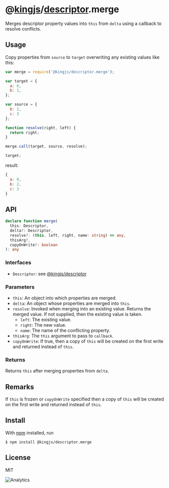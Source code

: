 # @[kingjs](https://www.npmjs.com/package/kingjs)/[descriptor](https://www.npmjs.com/package/@kingjs/descriptor).merge
Merges descriptor property values into `this` from `delta` using a callback to resolve conflicts.
## Usage
Copy properties from `source` to `target` overwriting any existing values like this:
```js
var merge = require('@kingjs/descriptor.merge');

var target = { 
  a: 0,
  b: 1, 
};

var source = { 
  b: 2,
  c: 3
};

function resolve(right, left) { 
  return right; 
}

merge.call(target, source, resolve); 

target;
```
result:
```js
{
  a: 0,
  b: 2,
  c: 3
}
```
## API
```ts
declare function merge(
  this: Descriptor, 
  delta?: Descriptor, 
  resolve?: (this, left, right, name: string) => any,
  thisArg?,
  copyOnWrite?: boolean
): any
```
### Interfaces
- `Descriptor`: see [@kingjs/descriptor][descriptor]
### Parameters
- `this`: An object into which properties are merged.
- `delta`: An object whose properties are merged into `this`.
- `resolve`: Invoked when merging into an existing value. Returns the merged value. If not supplied, then the existing value is taken.
  - `left`: The existing value.
  - `right`: The new value.
  - `name`: The name of the conflicting property.
- `thisArg`: The `this` argument to pass to `callback`.
- `copyOnWrite`: If true, then a copy of `this` will be created on the first write and returned instead of `this`.
### Returns
Returns `this` after merging properties from `delta`. 
## Remarks 
If `this` is frozen or `copyOnWrite` specified then a copy of `this` will be created on the first write and returned instead of `this`.
## Install
With [npm](https://npmjs.org/) installed, run
```
$ npm install @kingjs/descriptor.merge
```
## License
MIT

![Analytics](https://analytics.kingjs.net/descriptor/merge)

  [descriptor]: https://www.npmjs.com/package/@kingjs/descriptor
